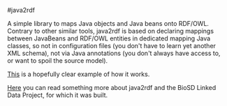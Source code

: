 #java2rdf

A simple library to maps Java objects and Java beans onto RDF/OWL. Contrary to other similar tools, java2rdf is based on declaring mappings between JavaBeans and RDF/OWL entities in dedicated mapping Java classes, so not in configuration files (you don't have to learn yet another XML schema), not via Java annotations (you don't always have access to, or want to spoil the source model).  

[This](https://github.com/EBIBioSamples/java2rdf/blob/master/src/test/java/uk/ac/ebi/fg/java2rdf/mapping/MappersTest.java) is a hopefully clear example of how it works.

[Here](http://www.marcobrandizi.info/mysite/node/153) you can read something more about java2rdf and the BioSD Linked Data Project, for which it was built.

